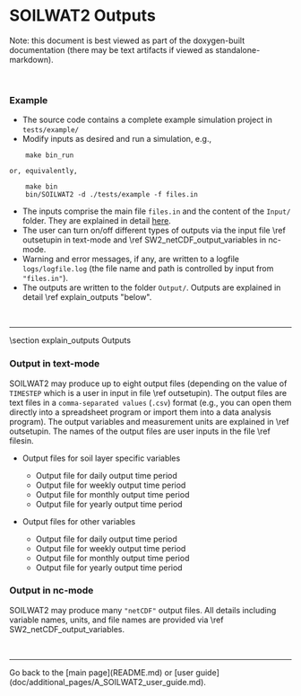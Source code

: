 # SOILWAT2 Outputs

[SOILWAT2]: https://github.com/DrylandEcology/SOILWAT2

Note: this document is best viewed as part of the doxygen-built documentation
(there may be text artifacts if viewed as standalone-markdown).

<br>

### Example
  * The source code contains a complete example simulation project in
    `tests/example/`
  * Modify inputs as desired and run a simulation, e.g.,
```{.sh}
    make bin_run
```
    or, equivalently,
```{.sh}
    make bin
    bin/SOILWAT2 -d ./tests/example -f files.in
```

  * The inputs comprise the main file `files.in` and the content of the
    `Input/` folder. They are explained in detail
    [here](doc/additional_pages/SOILWAT2_Inputs.md).
  * The user can turn on/off different types of outputs via the
    input file \ref outsetupin in text-mode and
    \ref SW2_netCDF_output_variables in nc-mode.
  * Warning and error messages, if any, are written to a
    logfile `logs/logfile.log`
    (the file name and path is controlled by input from `"files.in"`).
  * The outputs are written to the folder `Output/`.
    Outputs are explained in detail \ref explain_outputs "below".

<br>


<hr>
\section explain_outputs Outputs

### Output in text-mode
SOILWAT2 may produce up to eight output files (depending on the value of
`TIMESTEP` which is a user in input in file \ref outsetupin).
The output files are text files in a `comma-separated values` (`.csv`)
format (e.g., you can open them directly into a spreadsheet program or
import them into a data analysis program).
The output variables and measurement units are explained in \ref outsetupin.
The names of the output files are user inputs in the file \ref filesin.

* Output files for soil layer specific variables
  * Output file for daily output time period
  * Output file for weekly output time period
  * Output file for monthly output time period
  * Output file for yearly output time period

* Output files for other variables
  * Output file for daily output time period
  * Output file for weekly output time period
  * Output file for monthly output time period
  * Output file for yearly output time period

### Output in nc-mode
SOILWAT2 may produce many `"netCDF"` output files. All details including
variable names, units, and file names are provided via
\ref SW2_netCDF_output_variables.


<br>


<hr>
Go back to the [main page](README.md) or
[user guide](doc/additional_pages/A_SOILWAT2_user_guide.md).
